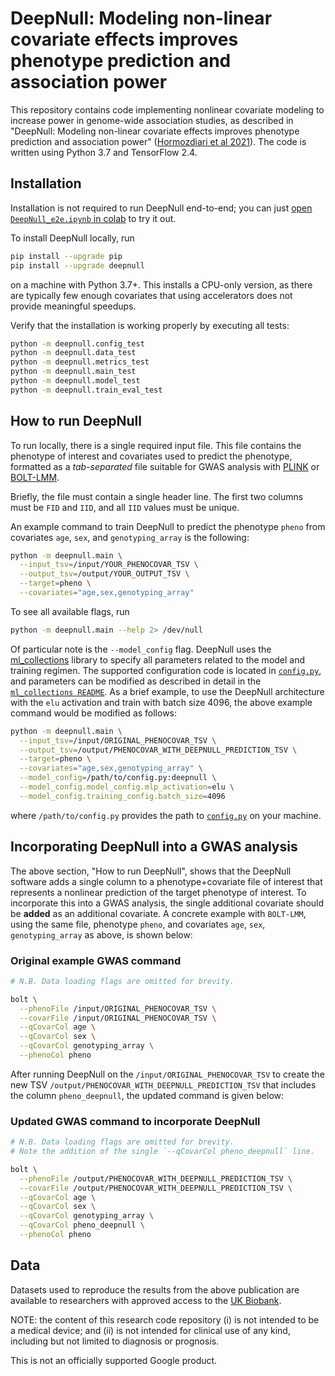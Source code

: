 # DeepNull: Modeling non-linear covariate effects improves phenotype prediction and association power

This repository contains code implementing nonlinear covariate modeling to
increase power in genome-wide association studies, as described in "DeepNull:
Modeling non-linear covariate effects improves phenotype prediction and
association power"
([Hormozdiari et al 2021](https://doi.org/10.1101/2021.05.26.445783)).
The code is written using Python 3.7 and TensorFlow 2.4.

## Installation

Installation is not required to run DeepNull end-to-end; you can just
[open `DeepNull_e2e.ipynb` in colab](https://colab.research.google.com/github/Google-Health/genomics-research/blob/main/nonlinear-covariate-gwas/DeepNull_e2e.ipynb)
to try it out.

To install DeepNull locally, run

```bash
pip install --upgrade pip
pip install --upgrade deepnull
```

on a machine with Python 3.7+. This installs a CPU-only version, as there are
typically few enough covariates that using accelerators does not provide
meaningful speedups.

Verify that the installation is working properly by executing all tests:

```bash
python -m deepnull.config_test
python -m deepnull.data_test
python -m deepnull.metrics_test
python -m deepnull.main_test
python -m deepnull.model_test
python -m deepnull.train_eval_test
```

## How to run DeepNull

To run locally, there is a single required input file. This file contains the
phenotype of interest and covariates used to predict the phenotype, formatted as
a *tab-separated* file suitable for GWAS analysis with
[PLINK](https://www.cog-genomics.org/plink/2.0/assoc) or
[BOLT-LMM](https://alkesgroup.broadinstitute.org/BOLT-LMM/BOLT-LMM_manual.html).

Briefly, the file must contain a single header line. The first two columns must
be `FID` and `IID`, and all `IID` values must be unique.

An example command to train DeepNull to predict the phenotype `pheno` from
covariates `age`, `sex`, and `genotyping_array` is the following:

```bash
python -m deepnull.main \
  --input_tsv=/input/YOUR_PHENOCOVAR_TSV \
  --output_tsv=/output/YOUR_OUTPUT_TSV \
  --target=pheno \
  --covariates="age,sex,genotyping_array"
```

To see all available flags, run

```bash
python -m deepnull.main --help 2> /dev/null
```

Of particular note is the `--model_config` flag. DeepNull uses the
[ml_collections](https://github.com/google/ml_collections) library to specify
all parameters related to the model and training regimen. The supported
configuration code is located in [`config.py`](config.py), and parameters can
be modified as described in detail in the
[`ml_collections README`](https://github.com/google/ml_collections#parameterising-the-get_config-function).
As a brief example, to use the DeepNull architecture with the `elu` activation
and train with batch size 4096, the above example command would be modified as
follows:

```bash
python -m deepnull.main \
  --input_tsv=/input/ORIGINAL_PHENOCOVAR_TSV \
  --output_tsv=/output/PHENOCOVAR_WITH_DEEPNULL_PREDICTION_TSV \
  --target=pheno \
  --covariates="age,sex,genotyping_array" \
  --model_config=/path/to/config.py:deepnull \
  --model_config.model_config.mlp_activation=elu \
  --model_config.training_config.batch_size=4096
```

where `/path/to/config.py` provides the path to [`config.py`](config.py) on your
machine.

## Incorporating DeepNull into a GWAS analysis

The above section, "How to run DeepNull", shows that the DeepNull software adds
a single column to a phenotype+covariate file of interest that represents a
nonlinear prediction of the target phenotype of interest. To incorporate this
into a GWAS analysis, the single additional covariate should be **added** as an
additional covariate. A concrete example with `BOLT-LMM`, using the same file,
phenotype `pheno`, and covariates `age`, `sex`, `genotyping_array` as above, is
shown below:

### Original example GWAS command
```bash
# N.B. Data loading flags are omitted for brevity.

bolt \
  --phenoFile /input/ORIGINAL_PHENOCOVAR_TSV \
  --covarFile /input/ORIGINAL_PHENOCOVAR_TSV \
  --qCovarCol age \
  --qCovarCol sex \
  --qCovarCol genotyping_array \
  --phenoCol pheno
```

After running DeepNull on the `/input/ORIGINAL_PHENOCOVAR_TSV` to create the new
TSV `/output/PHENOCOVAR_WITH_DEEPNULL_PREDICTION_TSV` that includes the column
`pheno_deepnull`, the updated command is given below:

### Updated GWAS command to incorporate DeepNull
```bash
# N.B. Data loading flags are omitted for brevity.
# Note the addition of the single `--qCovarCol pheno_deepnull` line.

bolt \
  --phenoFile /output/PHENOCOVAR_WITH_DEEPNULL_PREDICTION_TSV \
  --covarFile /output/PHENOCOVAR_WITH_DEEPNULL_PREDICTION_TSV \
  --qCovarCol age \
  --qCovarCol sex \
  --qCovarCol genotyping_array \
  --qCovarCol pheno_deepnull \
  --phenoCol pheno
```

## Data

Datasets used to reproduce the results from the above publication are available
to researchers with approved access to the
[UK Biobank](https://www.ukbiobank.ac.uk/).

NOTE: the content of this research code repository (i) is not intended to be a
medical device; and (ii) is not intended for clinical use of any kind, including
but not limited to diagnosis or prognosis.

This is not an officially supported Google product.
